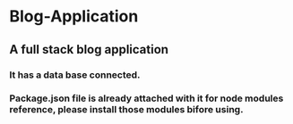 # Blog-Application
## A full stack blog application

### It has a data base connected.
### Package.json file is already attached with it for node modules reference, please install those modules bifore using.
